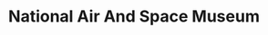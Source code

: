 ---
# This topic lives at
# https://digital.gov/topics/national-air-and-space-museum

slug: "national-air-and-space-museum"

# Topic Title
title: "National Air And Space Museum"

# description — keep it short and clear
summary: ""


# Weight
weight: 1

# For more information on managing topics,
# see https://github.com/GSA/digitalgov.gov/wiki
---